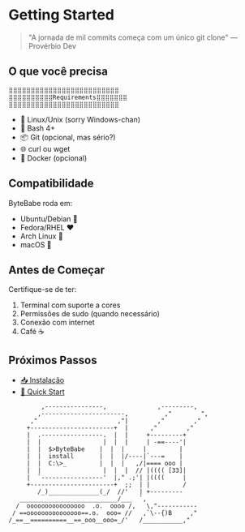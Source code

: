 # Getting Started

> "A jornada de mil commits começa com um único git clone"
> — Provérbio Dev

## O que você precisa 

```ascii
⣿⣿⣿⣿⣿⣿⣿⣿⣿⣿⣿⣿⣿⣿⣿⣿⣿⣿⣿⣿⣿⣿⣿⣿⣿
⣿⣿⣿⣿⣿⣿⣿⣿⣿⣿Requirements⣿⣿⣿⣿⣿⣿⣿
⣿⣿⣿⣿⣿⣿⣿⣿⣿⣿⣿⣿⣿⣿⣿⣿⣿⣿⣿⣿⣿⣿⣿⣿⣿
```

- 🐧 Linux/Unix (sorry Windows-chan)
- 🐚 Bash 4+
- 📦 Git (opcional, mas sério?)
- 🌐 curl ou wget
- 🐳 Docker (opcional)

## Compatibilidade

ByteBabe roda em:
- Ubuntu/Debian 💜
- Fedora/RHEL ❤️
- Arch Linux 💙
- macOS 🤍

## Antes de Começar

Certifique-se de ter:
1. Terminal com suporte a cores
2. Permissões de sudo (quando necessário)
3. Conexão com internet
4. Café ☕

## Próximos Passos

- [📥 Instalação](installation.md)
- [🚀 Quick Start](quick-start.md)

```ascii
         ,----------------,              ,---------,
        ,-----------------------,          ,"        ",
      ,"                      ,"|        ,"        ,"
     +-----------------------+  |      ,"        ,"
     |  .-----------------.  |  |     +---------+
     |  |                 |  |  |     | -==----'|
     |  |  $>ByteBabe    |  |  |     |         |
     |  |  install       |  |  |/----|`---=    |
     |  |  C:\>_         |  |  |   ,/|==== ooo |
     |  |                 |  |  |  // |(((( [33]|
     |  `-----------------'  |," .;'| |((((     |
     +-----------------------+  ;;  | |         /
        /_)______________(_/  //'   | +---------
   ___________________________/___  `,
  /  oooooooooooooooo  .o.  oooo /,   \,"-----------
 / ==ooooooooooooooo==.o.  ooo= //   ,`\--{)B     ,"
/_==__==========__==_ooo__ooo=_/'   /___________,"
```